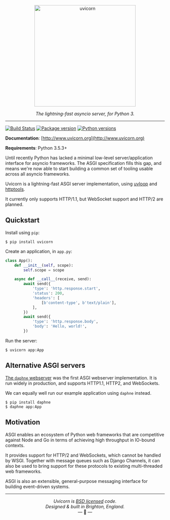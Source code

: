 <p align="center">
  <img width="320" height="320" src="https://raw.githubusercontent.com/tomchristie/uvicorn/master/docs/uvicorn.png" alt='uvicorn'>
</p>

<p align="center">
<em>The lightning-fast asyncio server, for Python 3.</em>
</p>

---

[![Build Status](https://travis-ci.org/encode/uvicorn.svg?branch=master)](https://travis-ci.org/encode/uvicorn)
[![Package version](https://badge.fury.io/py/uvicorn.svg)](https://pypi.python.org/pypi/uvicorn)
[![Python versions](https://img.shields.io/pypi/pyversions/uvicorn.svg)](https://www.python.org/doc/versions/)

**Documentation**: [http://www.uvicorn.org](http://www.uvicorn.org)

**Requirements**: Python 3.5.3+

Until recently Python has lacked a minimal low-level server/application interface for
asyncio frameworks. The ASGI specification fills this gap, and means we're now able to start building
a common set of tooling usable across all asyncio frameworks.

Uvicorn is a lightning-fast ASGI server implementation, using [uvloop][uvloop] and [httptools][httptools].

It currently only supports HTTP/1.1, but WebSocket support and HTTP/2 are planned.

## Quickstart

Install using `pip`:

```shell
$ pip install uvicorn
```

Create an application, in `app.py`:

```python
class App():
    def __init__(self, scope):
        self.scope = scope

    async def __call__(receive, send):
        await send({
            'type': 'http.response.start',
            'status': 200,
            'headers': [
                [b'content-type', b'text/plain'],
            ],
        })
        await send({
            'type': 'http.response.body',
            'body': 'Hello, world!',
        })
```

Run the server:

```shell
$ uvicorn app:App
```

## Alternative ASGI servers

[The `daphne` webserver][daphne] was the first ASGI webserver implementation.
It is run widely in production, and supports HTTP1.1, HTTP2, and WebSockets.

We can equally well run our example application using `daphne` instead.

```shell
$ pip install daphne
$ daphne app:App
```

## Motivation

ASGI enables an ecosystem of Python web frameworks that are competitive against Node and Go in terms
of achieving high throughput in IO-bound contexts.

It provides support for HTTP/2 and WebSockets, which cannot be handled by WSGI. Together with message
queues such as Django Channels, it can also be used to bring support for these protocols to
existing multi-threaded web frameworks.

ASGI is also an extensible, general-purpose messaging interface for building event-driven systems.

---

<p align="center"><i>Uvicorn is <a href="https://github.com/encode/uvicorn/blob/master/LICENSE.md">BSD licensed</a> code.<br/>Designed & built in Brighton, England.</i><br/>&mdash; 🦄  &mdash;</p>

[uvloop]: https://github.com/MagicStack/uvloop
[httptools]: https://github.com/MagicStack/httptools
[asgi]: http://channels.readthedocs.io/en/stable/asgi.html
[daphne]: https://github.com/django/daphne
